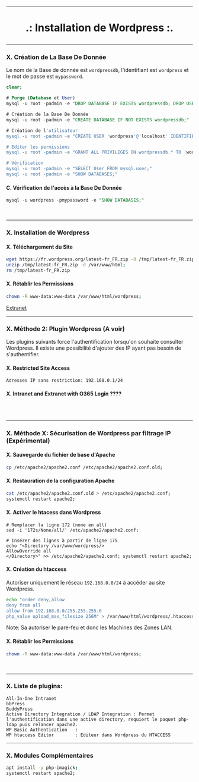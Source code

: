 -----------------------------------------------------------------------------------------------------------------------------------------------------------------------------------
# <p align='center'>.: Installation de Wordpress :.</p>


-----------------------------------------------------------------------------------------------------------------------------------------------------------------------------------
### X. Création de La Base De Donnée
Le nom de la Base de donnée est `wordpressdb`, l'identifiant est `wordpress` et le mot de passe est `mypassword`.

```sql
clear;

# Purge (Database et User)
mysql -u root -padmin -e "DROP DATABASE IF EXISTS wordpressdb; DROP USER IF EXISTS 'wordpress'@'localhost';"

# Création de la Base De Donnée
mysql -u root -padmin -e "CREATE DATABASE IF NOT EXISTS wordpressdb;"

# Création de l'utilisateur
mysql -u root -padmin -e "CREATE USER 'wordpress'@'localhost' IDENTIFIED BY 'mypassword';"

# Editer les permissions
mysql -u root -padmin -e "GRANT ALL PRIVILEGES ON wordpressdb.* TO 'wordpress'@'localhost';FLUSH PRIVILEGES;"

# Vérification
mysql -u root -padmin -e "SELECT User FROM mysql.user;"
mysql -u root -padmin -e "SHOW DATABASES;"
```

#### C. Vérification de l'accès à la Base De Donnée
```sql
mysql -u wordpress -pmypassword -e "SHOW DATABASES;"
```
<br />

-----------------------------------------------------------------------------------------------------------------------------------------------------------------------------------
### X. Installation de Wordpress
#### X. Téléchargement du Site
```bash
wget https://fr.wordpress.org/latest-fr_FR.zip -O /tmp/latest-fr_FR.zip;
unzip /tmp/latest-fr_FR.zip -d /var/www/html;
rm /tmp/latest-fr_FR.zip
```

#### X. Rétablir les Permissions
```bash
chown -R www-data:www-data /var/www/html/wordpress;
```


[Extranet](https://www.tubbydev.com/2015/06/faire-un-extranet-intranet-avec-wordpress.html?fbclid=IwAR1s2c2K3M588OnnHqewrT1Baml5ZjrjpySKqlyu1VHmJZwLfXNL-QmpWWQ)

-----------------------------------------------------------------------------------------------------------------------------------------------------------------------------------
### X. Méthode 2: Plugin Wordpress (A voir)
Les plugins suivants force l'authentification lorsqu'on souhaite consulter Wordpress. Il existe une possibilité d'ajouter des IP ayant pas besoin de s'authentifier.
#### X. Restricted Site Access
```
Adresses IP sans restriction: 192.168.0.1/24
```
 
#### X. Intranet and Extranet with O365 Login ????
```
```

<br />

-----------------------------------------------------------------------------------------------------------------------------------------------------------------------------------
### X. Méthode X: Sécurisation de Wordpress par filtrage IP (Expérimental)

#### X. Sauvegarde du fichier de base d'Apache
```bash
cp /etc/apache2/apache2.conf /etc/apache2/apache2.conf.old;
```

#### X. Restauration de la configuration Apache
```bash
cat /etc/apache2/apache2.conf.old > /etc/apache2/apache2.conf;
systemctl restart apache2;
```

#### X. Activer le htacess dans Wordpress
```
# Remplacer la ligne 172 (none en all)
sed -i '172s/None/all/' /etc/apache2/apache2.conf;

# Insérer des lignes à partir de ligne 175
echo "<Directory /var/www/wordpress/>
AllowOverride all
</Directory>" >> /etc/apache2/apache2.conf; systemctl restart apache2;
```

#### X. Création du htaccess
Autoriser uniquement le réseau `192.168.0.0/24` à accéder au site Wordpress.
```bash
echo "order deny,allow
deny from all
allow from 192.168.0.0/255.255.255.0
php_value upload_max_filesize 256M" > /var/www/html/wordpress/.htaccess;
```

Note: Sa autoriser le pare-feu et donc les Machines des Zones LAN.

#### X. Rétablir les Permissions
```bash
chown -R www-data:www-data /var/www/html/wordpress;
```

<br />



-----------------------------------------------------------------------------------------------------------------------------------------------------------------------------------
### X. Liste de plugins:
```
All-In-One Intranet
bbPress
BuddyPress
Active Directory Integration / LDAP Integration : Permet l'authentification dans une active directory, requiert le paquet php-ldap puis relancer apache2.
WP Basic Authentication   :
WP htaccess Editor        : Editeur dans Wordpress du HTACCESS
```

-----------------------------------------------------------------------------------------------------------------------------------------------------------------------------------
### X. Modules Complémentaires
```bash
apt install -y php-imagick;
systemctl restart apache2;
```
